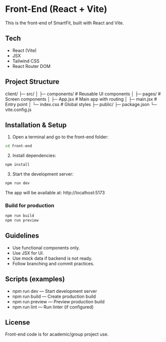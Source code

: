 # Front-End (React + Vite)

This is the front-end of SmartFit, built with React and Vite.

## Tech
- React (Vite)
- JSX
- Tailwind CSS
- React Router DOM

## Project Structure
client/
├─ src/
│  ├─ components/    # Reusable UI components
│  ├─ pages/         # Screen components
│  ├─ App.jsx        # Main app with routing
│  ├─ main.jsx       # Entry point
│  └─ index.css      # Global styles
├─ public/
├─ package.json
└─ vite.config.js

## Installation & Setup

1. Open a terminal and go to the front-end folder:
```bash
cd front-end
```

2. Install dependencies:
```bash
npm install
```

3. Start the development server:
```bash
npm run dev
```

The app will be available at: http://localhost:5173

### Build for production
```bash
npm run build
npm run preview

```
## Guidelines
- Use functional components only.
- Use JSX for UI.
- Use mock data if backend is not ready.
- Follow branching and commit practices.

## Scripts (examples)
- npm run dev — Start development server
- npm run build — Create production build
- npm run preview — Preview production build
- npm run lint — Run linter (if configured)

## License
Front-end code is for academic/group project use.
<!-- ...existing code... -->